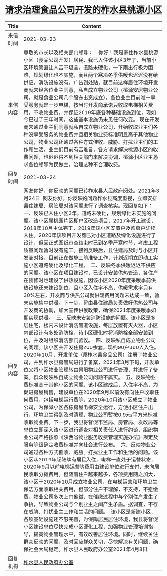 # <a href="http://www.shangluo.gov.cn/zmhd/ldxxxx.jsp?urltype=leadermail.LeaderMailContentUrl&wbtreeid=1112&leadermailid=7062">请求治理食品公司开发的柞水县桃源小区</a>
|Title|Content|
|:---:|---|
|来信时间|2021-03-23|
|来信内容|尊敬的市长以及相关部门领导：    你好！我是家住柞水县桃源小区（食品公司开发）居民，我已入住该小区3年了，当前小区环境简直让人苦不堪言，道路未硬化，一下雨出行极为困难，规划绿化也不实施，而且两个寒冷冬季供暖也迟迟没有给供应，消防设施没有，广告到处贴，就目前这样居住环境开发商就未经各位业主同意，私自成立物业公司（桃源安居物业公司，就是食品公司几个股东出资成立），各位业主目前唯一享受服务就是一步电梯，按当时开发商承诺只收取电梯相关费用，不收物业费，并保证2019年底各种基础设施到位，现如今已过了三年时间，这些基本设施仍未见任何改变。 现在开发商未通过业主们同意就私自成立物业公司，开始收取业主们各种没享受服务的物业费并且相关物业费标准明显高于其他物业公司，物业公司还通过各种方式催收、威胁、打扰业主们的工作和生活，业主们目前有苦难言，各方请求解决桃源小区的收费问题，也迟迟得不到相关部门来解决协调，桃源小区业主恳求各位领导为民做主，治理这种不合理收费。|
|回复时间|2021-03-24|
|回复内容|网友你好，你反映的问题已转柞水县人民政府阅处。2021年3月24日  网友你好，你反映的问题柞水县高度重视，立即安排县住建局、房管局对该问题进行了调查核实。现回复如下：  一、反映已入住小区3年，道路未硬化，规划绿化未实施的问题。该小区属桃园片区棚户区改造项目，2017年开工建设，2018年10月主体完工，2019年该小区安置户及购房户陆续入住。2020年该项目开发商已对小区道路及绿化设施进行了设计，但因正式图纸审查结束时已到冬季严寒时节，考虑工程质量问题暂时没有施工。接到反映后，县住建局及时与小区开发商对接，目前正在做施工前准备工作，计划近期立即动工实施小区道路硬化及绿化工程。  二、反映冬季供暖迟迟不供应的问题。该小区在项目建设时，已设计安装供热管道，各住户在装修时也建设了供热设施。因该小区2020年度采暖季前供热设施还未建设到位，且小区入住率不高，供暖需求率只有30%左右，开发商与供热公司就供暖费用问题未达成一致，暂未实施集中供暖。下一步，将由县住建局负责做好供热公司与开发商的协调，加大宣传供暖政策，确保2021年度采暖季如期实现供暖。  三、反映未安装消防设施的问题。该小区是多层住宅，楼内未设计消防管道设施，每层放置有灭火器，小区内部设计有多处消防栓，待小区硬化时将消防栓全部安装到位，并及时组织消防部门验收。  四、反映私自成立物业公司的问题。该小区共开发住房200余套，现约90户360人入住。2020年10月，开发单位（原柞水县食品公司）注册了物业公司，并到柞水县房管局进行了备案，2021年3月下旬，开发单位又将小区物业管理转由景阳物业公司进行管理，并进行了备案。群众反映私自成立物业公司问题不属实。  五、反映物业费标准高于其他小区的问题。该小区建成后，入住率不高，为促进房屋销售，建设单位在2020年9月以前没有向住户收取任何费用，包括电梯运行费等。2020年10月该小区成立了物业公司，为保障小区各栋房屋电梯安全运行，方便小区住户出行，环境卫生得到及时清理，物业公司暂按0.9元/平方米标准收取物业费。下一步，我县将督促市监局、房管局、发改局等单位立即深入该小区进行调查对相关责任人进行约谈，组织物业公司严格按照《陕西省物业服务收费管理实施办法》规定及服务等级确定收费标准并向社会进行公布。  六、反映物业公司通过各种方式催收、威胁、打扰业主工作和生活的问题。该小区从2019年起陆续有居民入住，电梯一直处于运营状态，2020年9月以前电梯运营等费用由建设单位进行支付，未向居民收取分摊费用。但随着住户越来越多，各项费用随之加大，该小区于2020年10月成立物业公司，在电梯运营和环境卫生保洁方面收取相关费用，但部分住户不理解，不支持，不愿缴费，物业公司多次上门催缴，在催缴过程中与个别住户发生了争执，导致物业公司与个别业主之间产生矛盾。据调查，不存在威胁、打扰业主工作和生活的问题。  该小区是新建小区，各项基础设施还不够完善，为保障居民居住环境，我县将督促小区建设单位尽快完成小区硬化工程，加强物业管理培训指导，提高物业管理水平，有效改善居住环境。同时，继续关注群众反映的问题，及时回应群众关切，尽快解决有关问题，确保社会大局稳定。柞水县人民政府办公室2021年4月8日|
|回复机构|<a href="../../categories/agencies/柞水县人民政府办公室.md">柞水县人民政府办公室</a>|